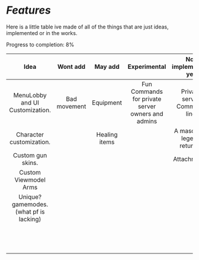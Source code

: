 # *Features*

Here is a little table ive made of all of the things that are just ideas, implemented or in the works.

Progress to completion: 8%

| Idea                                    | Wont add     | May add       | Experimental                                      | Not implemented yet         | WIP             | Implemented          |
| :--:                                    | :------:     | :-----:       | :----------:                                      | :------------------------:  | :-:             | :---------:          |
| MenuLobby and UI Customization.         | Bad movement | Equipment     | Fun Commands for private server owners and admins | Private server Command line | UI              | Match System         |
| Character customization.                |              | Healing items |                                                   | A mascot (a legend returns) |                 | Spawning             |
| Custom gun skins.                       |              |               |                                                   | Attachments                 | Branding / Name | Team Balancing       |
| Custom Viewmodel Arms                   |              |               |                                                   |                             | Gun system      | Client Camera        |
| Unique? gamemodes. (what pf is lacking) |              |               |                                                   |                             |                 | Springs / recoil     |
|                                         |              |               |                                                   |                             |                 | Replication          |
|                                         |              |               |                                                   |                             |                 | Client / Server Core |
|                                         |              |               |                                                   |                             |                 |                      |
